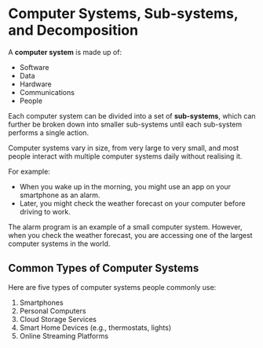 # Computer Systems, Sub-systems, and Decomposition

A **computer system** is made up of:  
- Software  
- Data  
- Hardware  
- Communications  
- People  

Each computer system can be divided into a set of **sub-systems**, which can further be broken down into smaller sub-systems until each sub-system performs a single action.

Computer systems vary in size, from very large to very small, and most people interact with multiple computer systems daily without realising it.  

For example:  
- When you wake up in the morning, you might use an app on your smartphone as an alarm.  
- Later, you might check the weather forecast on your computer before driving to work.  

The alarm program is an example of a small computer system. However, when you check the weather forecast, you are accessing one of the largest computer systems in the world.

## Common Types of Computer Systems

Here are five types of computer systems people commonly use:  
1. Smartphones  
2. Personal Computers  
3. Cloud Storage Services  
4. Smart Home Devices (e.g., thermostats, lights)  
5. Online Streaming Platforms  
